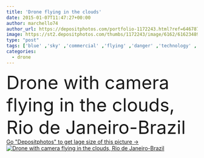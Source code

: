 ```yaml
---
title: 'Drone flying in the clouds'
date: 2015-01-07T11:47:27+00:00
author: marchello74
author_url: https://depositphotos.com/portfolio-1172243.html?ref=64678756
image: https://st2.depositphotos.com/thumbs/1172243/image/6162/61623489/api_thumb_450.jpg?forcejpeg=true
type: "post"
tags: ['blue' ,'sky' ,'commercial' ,'flying' ,'danger' ,'technology' ,'industry' ,'camera' ,'photographing' ,'stability' ,'remote' ,'safety' ,'watching' ,'robot' ,'innovation' ,'turning' ,'control' ,'propeller' ,'movie' ,'video' ,'helicopter' ,'surveillance' ,'restricted' ,'technique' ,'brazil' ,'carbon' ,'landing' ,'gps' ,'rules' ,'ban' ,'rotor' ,'rio' ,'drone' ,'hexacopter' ,'octocopter' ,'aeromodelism' ]
categories: 
  - drone
---
```

<div aling="center">
            <font size="60"> Drone with camera flying in the clouds, Rio de Janeiro-Brazil</font>   
</div>
<div>
    <a href='https://st2.depositphotos.com/thumbs/1172243/image/6162/61623489/api_thumb_450.jpg?forcejpeg=true?ref=64678756' target=_blank > Go "Depositphotos" to get lage size of this picture ->
        <img href='https://st2.depositphotos.com/thumbs/1172243/image/6162/61623489/api_thumb_450.jpg?forcejpeg=true?ref=64678756' src='https://st2.depositphotos.com/1172243/6162/i/950/depositphotos_61623489-stock-photo-drone-flying-in-the-clouds.jpg?forcejpeg=true' alt='Drone with camera flying in the clouds, Rio de Janeiro-Brazil' >
    </a>
</div>

